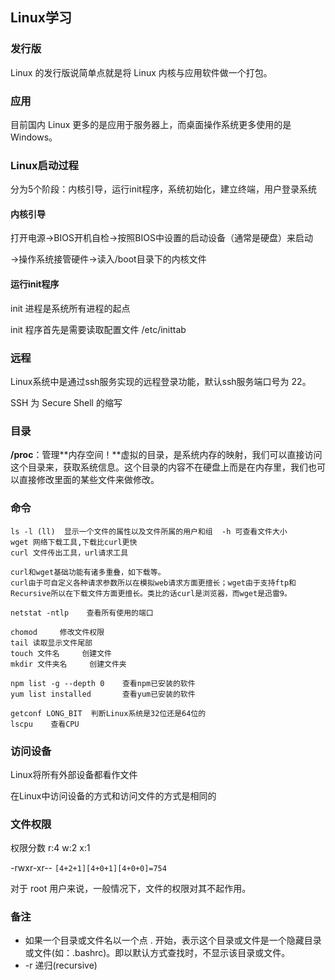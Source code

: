 ## Linux学习

### 发行版

Linux 的发行版说简单点就是将 Linux 内核与应用软件做一个打包。

### 应用

目前国内 Linux 更多的是应用于服务器上，而桌面操作系统更多使用的是 Windows。

### Linux启动过程

分为5个阶段：内核引导，运行init程序，系统初始化，建立终端，用户登录系统

#### 内核引导

打开电源→BIOS开机自检→按照BIOS中设置的启动设备（通常是硬盘）来启动

→操作系统接管硬件→读入/boot目录下的内核文件

#### 运行init程序

init 进程是系统所有进程的起点

init 程序首先是需要读取配置文件 /etc/inittab

### 远程

Linux系统中是通过ssh服务实现的远程登录功能，默认ssh服务端口号为 22。

SSH 为 Secure Shell 的缩写

### 目录

**/proc**：管理**内存空间！**虚拟的目录，是系统内存的映射，我们可以直接访问这个目录来，获取系统信息。这个目录的内容不在硬盘上而是在内存里，我们也可以直接修改里面的某些文件来做修改。

### 命令

```
ls -l (ll)  显示一个文件的属性以及文件所属的用户和组  -h 可查看文件大小
wget 网络下载工具,下载比curl更快
curl 文件传出工具，url请求工具

curl和wget基础功能有诸多重叠，如下载等。
curl由于可自定义各种请求参数所以在模拟web请求方面更擅长；wget由于支持ftp和Recursive所以在下载文件方面更擅长。类比的话curl是浏览器，而wget是迅雷9。

netstat -ntlp    查看所有使用的端口

chomod     修改文件权限
tail 读取显示文件尾部
touch 文件名     创建文件
mkdir 文件夹名     创建文件夹

npm list -g --depth 0    查看npm已安装的软件
yum list installed       查看yum已安装的软件

getconf LONG_BIT  判断Linux系统是32位还是64位的
lscpu    查看CPU
```

### 访问设备

Linux将所有外部设备都看作文件

在Linux中访问设备的方式和访问文件的方式是相同的

### 文件权限

权限分数
r:4
w:2
x:1

 -rwxr-xr-- 
 `[4+2+1][4+0+1][4+0+0]=754`

对于 root 用户来说，一般情况下，文件的权限对其不起作用。

### 备注

* 如果一个目录或文件名以一个点 . 开始，表示这个目录或文件是一个隐藏目录或文件(如：.bashrc)。即以默认方式查找时，不显示该目录或文件。
* -r   递归(recursive)